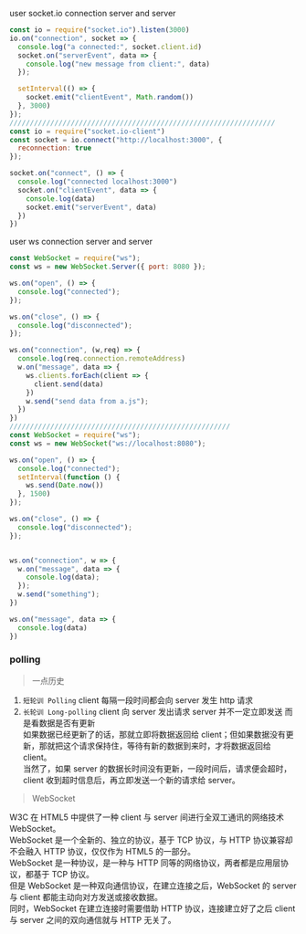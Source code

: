 user socket.io connection server and server
```js
const io = require("socket.io").listen(3000)
io.on("connection", socket => {
  console.log("a connected:", socket.client.id)
  socket.on("serverEvent", data => {
    console.log("new message from client:", data)
  });

  setInterval(() => {
    socket.emit("clientEvent", Math.random())
  }, 3000)
});
/////////////////////////////////////////////////////////////////
const io = require("socket.io-client")
const socket = io.connect("http://localhost:3000", {
  reconnection: true
});

socket.on("connect", () => {
  console.log("connected localhost:3000")
  socket.on("clientEvent", data => {
    console.log(data)
    socket.emit("serverEvent", data)
  })
})

```

user ws connection server and server
```js
const WebSocket = require("ws");
const ws = new WebSocket.Server({ port: 8080 });

ws.on("open", () => {
  console.log("connected");
});

ws.on("close", () => {
  console.log("disconnected");
});

ws.on("connection", (w,req) => {
  console.log(req.connection.remoteAddress)
  w.on("message", data => {
    ws.clients.forEach(client => {
      client.send(data)
    })
    w.send("send data from a.js");
  })
})
//////////////////////////////////////////////////////
const WebSocket = require("ws");
const ws = new WebSocket("ws://localhost:8080");

ws.on("open", () => {
  console.log("connected");
  setInterval(function () {
    ws.send(Date.now())
  }, 1500)
});

ws.on("close", () => {
  console.log("disconnected");
});


ws.on("connection", w => {
  w.on("message", data => {
    console.log(data);
  });
  w.send("something");
})

ws.on("message", data => {
  console.log(data)
})
```


### polling
> 一点历史  

1. `短轮训 Polling` client 每隔一段时间都会向 server 发生 http 请求  
2. `长轮训 Long-polling` client 向 server 发出请求 server 并不一定立即发送 而是看数据是否有更新  
如果数据已经更新了的话，那就立即将数据返回给 client；但如果数据没有更新，那就把这个请求保持住，等待有新的数据到来时，才将数据返回给 client。  
当然了，如果 server 的数据长时间没有更新，一段时间后，请求便会超时，client 收到超时信息后，再立即发送一个新的请求给 server。

> WebSocket  

W3C 在 HTML5 中提供了一种 client 与 server 间进行全双工通讯的网络技术 WebSocket。  
WebSocket 是一个全新的、独立的协议，基于 TCP 协议，与 HTTP 协议兼容却不会融入 HTTP 协议，仅仅作为 HTML5 的一部分。  
WebSocket 是一种协议，是一种与 HTTP 同等的网络协议，两者都是应用层协议，都基于 TCP 协议。  
但是 WebSocket 是一种双向通信协议，在建立连接之后，WebSocket 的 server 与 client 都能主动向对方发送或接收数据。  
同时，WebSocket 在建立连接时需要借助 HTTP 协议，连接建立好了之后 client 与 server 之间的双向通信就与 HTTP 无关了。





